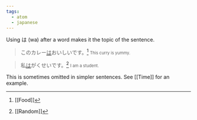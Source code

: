 ```yaml
---
tags:
  - atom
  - japanese
---
```

Using は (wa) after a word makes it the topic of the sentence.
> このカレー<span style="text-decoration:underline;text-decoration-thickness:2px;text-decoration-color:var(--interactive-accent);">は</span>おいしいです。[^1]
> <span style="font-size:0.7rem;">This curry is yummy.</span>

> 私<span style="text-decoration:underline;text-decoration-thickness:2px;text-decoration-color:var(--interactive-accent);">は</span>がくせいです。[^2]
> <span style="font-size:0.7rem;">I am a student.</span>

This is sometimes omitted in simpler sentences. See [[Time]] for an example.

[^1]: [[Food]]
[^2]: [[Random]]